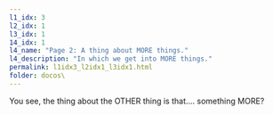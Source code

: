 ```yaml
---
l1_idx: 3
l2_idx: 1
l3_idx: 1
14_idx: 1
l4_name: "Page 2: A thing about MORE things."
l4_description: "In which we get into MORE things."
permalink: l1idx3_l2idx1_l3idx1.html
folder: docos\
---
```


You see, the thing about the OTHER thing is that.... something MORE?